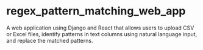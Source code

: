 # regex_pattern_matching_web_app
A web application using Django and React that allows users to upload CSV or Excel files, identify patterns in text columns using natural language input, and replace the matched patterns.
